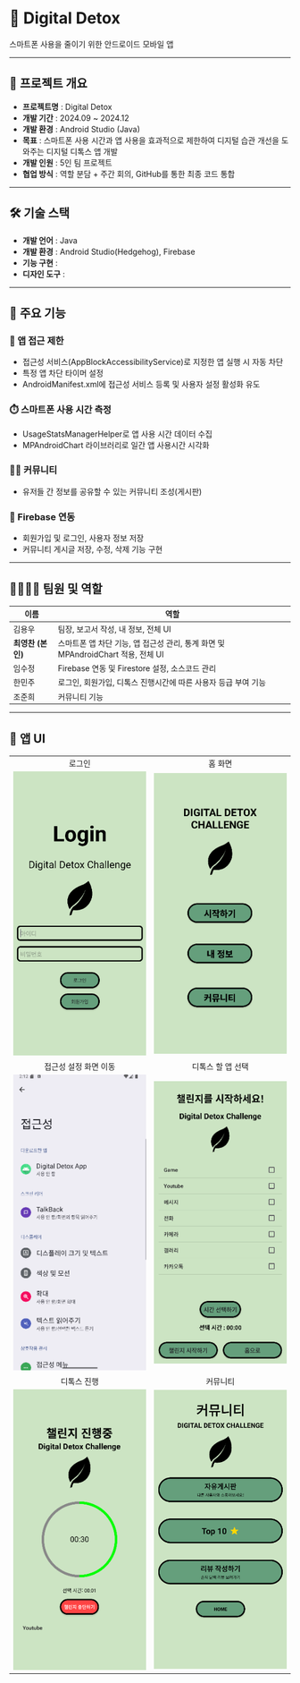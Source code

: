 # 📵 Digital Detox  
스마트폰 사용을 줄이기 위한 안드로이드 모바일 앱

---

## 📌 프로젝트 개요

- **프로젝트명** : Digital Detox
- **개발 기간** : 2024.09 ~ 2024.12
- **개발 환경** : Android Studio (Java)
- **목표** : 스마트폰 사용 시간과 앱 사용을 효과적으로 제한하여 디지털 습관 개선을 도와주는 디지털 디톡스 앱 개발
- **개발 인원** : 5인 팀 프로젝트
- **협업 방식** : 역할 분담 + 주간 회의, GitHub를 통한 최종 코드 통합

---

## 🛠 기술 스택

- **개발 언어** : Java
- **개발 환경** : Android Studio(Hedgehog), Firebase
- **기능 구현** : 
- **디자인 도구** : 

---

## 🔑 주요 기능

### 🚨 앱 접근 제한
- 접근성 서비스(AppBlockAccessibilityService)로 지정한 앱 실행 시 자동 차단
- 특정 앱 차단 타이머 설정
- AndroidManifest.xml에 접근성 서비스 등록 및 사용자 설정 활성화 유도
  
### ⏱️ 스마트폰 사용 시간 측정
- UsageStatsManagerHelper로 앱 사용 시간 데이터 수집
- MPAndroidChart 라이브러리로 일간 앱 사용시간 시각화

### 🙍‍♂️ 커뮤니티
- 유저들 간 정보를 공유할 수 있는 커뮤니티 조성(게시판)

### 🧯 Firebase 연동
- 회원가입 및 로그인, 사용자 정보 저장
- 커뮤니티 게시글 저장, 수정, 삭제 기능 구현

---

## 👨‍👩‍👧‍👦 팀원 및 역할

| 이름 | 역할 |
|-------|------|
| 김용우 | 팀장, 보고서 작성, 내 정보, 전체 UI |
| **최영찬 (본인)** | 스마트폰 앱 차단 기능, 앱 접근성 관리, 통계 화면 및 MPAndroidChart 적용, 전체 UI |
| 임수정 | Firebase 연동 및 Firestore 설정, 소스코드 관리 |
| 한민주 | 로그인, 회원가입, 디톡스 진행시간에 따른 사용자 등급 부여 기능 |
| 조준희 | 커뮤니티 기능 |

---

## 📱 앱 UI

<table>
  <tr>
    <td align="center">로그인</td>
    <td align="center">홈 화면</td>
  </tr>
  <tr>
    <td><img src="./screenshots/login.png" alt="로그인" width="300"/></td>
    <td><img src="./screenshots/home.png" alt="홈 화면" width="300"/></td>
  </tr>
  <tr>
    <td align="center">접근성 설정 화면 이동</td>
    <td align="center">디톡스 할 앱 선택</td>
  </tr>
  <tr>
    <td><img src="./screenshots/accessibility.png" alt="접근성 설정 화면 이동" width="300"/></td>
    <td><img src="./screenshots/list.png" alt="디톡스 할 앱 선택" width="300"/></td>
  </tr>
  <tr>
    <td align="center">디톡스 진행</td>
    <td align="center">커뮤니티</td>
  </tr>
  <tr>
    <td><img src="./screenshots/challenge.png" alt="디톡스 진행" width="300"/></td>
    <td><img src="./screenshots/community.png" alt="커뮤니티" width="300"/></td>
  </tr>
</table>
